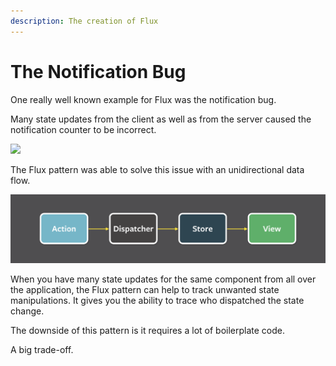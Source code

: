 ```yaml
---
description: The creation of Flux
---
```


# The Notification Bug

One really well known example for Flux was the notification bug.

Many state updates from the client as well as from the server caused the notification counter to be incorrect.

![](https://encrypted-tbn0.gstatic.com/images?q=tbn:ANd9GcQZg7-aVRfctv-NUbESjrQJJDrn_GESCDvHByDpK-XPi_HyQ_Mr_w&s)

The Flux pattern was able to solve this issue with an unidirectional data flow.

![](.gitbook/assets/flux-simple-f8-diagram-1300w.png)

When you have many state updates for the same component from all over the application, the Flux pattern can help to track unwanted state manipulations. It gives you the ability to trace who dispatched the state change.

The downside of this pattern is it requires a lot of boilerplate code.

A big trade-off.

